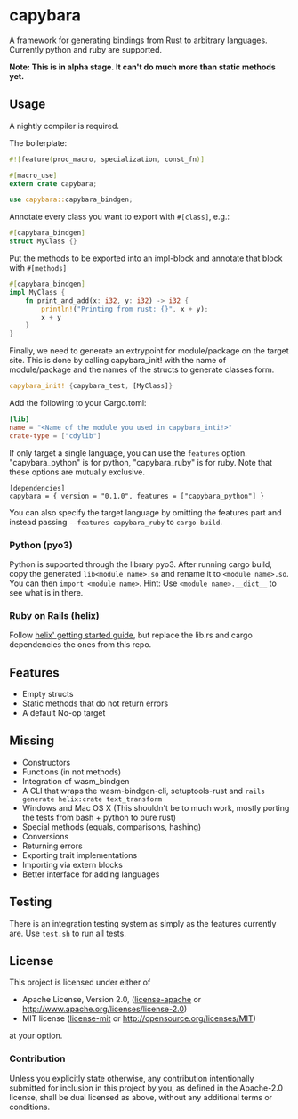 # capybara

A framework for generating bindings from Rust to arbitrary languages. Currently python and ruby are supported.

**Note: This is in alpha stage. It can't do much more than static methods yet.**

## Usage

A nightly compiler is required.

The boilerplate:

```rust
#![feature(proc_macro, specialization, const_fn)]

#[macro_use]
extern crate capybara;

use capybara::capybara_bindgen;
```

Annotate every class you want to export with `#[class]`, e.g.:

```rust
#[capybara_bindgen]
struct MyClass {}
```

Put the methods to be exported into an impl-block and annotate that block with `#[methods]`

```rust
#[capybara_bindgen]
impl MyClass {
    fn print_and_add(x: i32, y: i32) -> i32 {
        println!("Printing from rust: {}", x + y);
        x + y
    }
}
```

Finally, we need to generate an extrypoint for module/package on the target site. This is done by calling capybara_init!
with the name of module/package and the names of the structs to generate classes form.

```rust
capybara_init! {capybara_test, [MyClass]}
```

Add the following to your Cargo.toml:

```toml
[lib]
name = "<Name of the module you used in capybara_inti!>"
crate-type = ["cdylib"]
```

If only target a single language, you can use the `features` option. "capybara_python" is for python, "capybara_ruby" is for ruby.
Note that these options are mutually exclusive.

```
[dependencies]
capybara = { version = "0.1.0", features = ["capybara_python"] }
```

You can also specify the target language by omitting the features part and instead passing `--features capybara_ruby` to
`cargo build`.

### Python (pyo3)

Python is supported through the library pyo3. After running cargo build, copy the generated `lib<module name>.so` and
rename it to `<module name>.so`. You can then `import <module name>`. Hint: Use `<module name>.__dict__` to see what
is in there.

### Ruby on Rails (helix)

Follow [helix' getting started guide](https://usehelix.com/getting_started), but replace the lib.rs and cargo
dependencies the ones from this repo.

## Features

 * Empty structs
 * Static methods that do not return errors
 * A default No-op target

## Missing

 * Constructors
 * Functions (in not methods)
 * Integration of wasm_bindgen
 * A CLI that wraps the wasm-bindgen-cli, setuptools-rust and `rails generate helix:crate text_transform`
  * Windows and Mac OS X (This shouldn't be to much work, mostly porting the tests from bash + python to pure rust)
 * Special methods (equals, comparisons, hashing)
 * Conversions
 * Returning errors
 * Exporting trait implementations
 * Importing via extern blocks
 * Better interface for adding languages

## Testing

There is an integration testing system as simply as the features currently are. Use `test.sh` to run all tests.

## License

This project is licensed under either of

 * Apache License, Version 2.0, ([license-apache](license-apache) or
   http://www.apache.org/licenses/license-2.0)
 * MIT license ([license-mit](LICENSE-mit) or
   http://opensource.org/licenses/MIT)

at your option.

### Contribution

Unless you explicitly state otherwise, any contribution intentionally submitted
for inclusion in this project by you, as defined in the Apache-2.0 license,
shall be dual licensed as above, without any additional terms or conditions.
